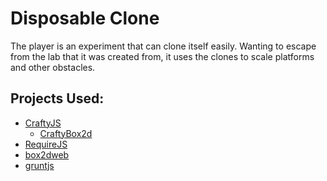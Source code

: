 # Disposable Clone

The player is an experiment that can clone itself easily. Wanting to
escape from the lab that it was created from, it uses the clones to
scale platforms and other obstacles.

## Projects Used:

* [CraftyJS](http://craftyjs.com/)
  - [CraftyBox2d](https://github.com/shogoki-vnz/CraftyBox2D)
* [RequireJS](http://requirejs.org/)
* [box2dweb](https://code.google.com/p/box2dweb/)
* [gruntjs](http://gruntjs.com/)
